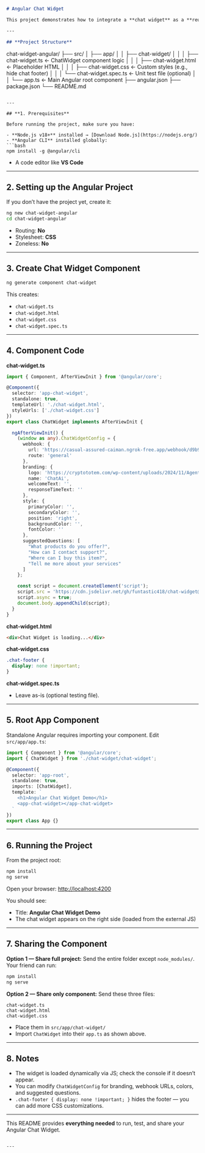 ```markdown
# Angular Chat Widget

This project demonstrates how to integrate a **chat widget** as a **reusable Angular component**. It is designed as a standalone component and can be shared or imported into other Angular projects.

---

## **Project Structure**

```

chat-widget-angular/
├── src/
│   ├── app/
│   │   ├── chat-widget/
│   │   │   ├── chat-widget.ts        ← ChatWidget component logic
│   │   │   ├── chat-widget.html      ← Placeholder HTML
│   │   │   ├── chat-widget.css       ← Custom styles (e.g., hide chat footer)
│   │   │   └── chat-widget.spec.ts   ← Unit test file (optional)
│   │   └── app.ts                    ← Main Angular root component
├── angular.json
├── package.json
└── README.md

````

---

## **1. Prerequisites**

Before running the project, make sure you have:

- **Node.js v18+** installed → [Download Node.js](https://nodejs.org/)
- **Angular CLI** installed globally:
```bash
npm install -g @angular/cli
````

* A code editor like **VS Code**

---

## **2. Setting up the Angular Project**

If you don’t have the project yet, create it:

```bash
ng new chat-widget-angular
cd chat-widget-angular
```

* Routing: **No**
* Stylesheet: **CSS**
* Zoneless: **No**

---

## **3. Create Chat Widget Component**

```bash
ng generate component chat-widget
```

This creates:

* `chat-widget.ts`
* `chat-widget.html`
* `chat-widget.css`
* `chat-widget.spec.ts`

---

## **4. Component Code**

**chat-widget.ts**

```ts
import { Component, AfterViewInit } from '@angular/core';

@Component({
  selector: 'app-chat-widget',
  standalone: true,
  templateUrl: './chat-widget.html',
  styleUrls: ['./chat-widget.css']
})
export class ChatWidget implements AfterViewInit {

  ngAfterViewInit() {
    (window as any).ChatWidgetConfig = {
      webhook: {
        url: 'https://casual-assured-caiman.ngrok-free.app/webhook/d9b901d8-8391-40de-be7e-4836a037055d/chat',
        route: 'general'
      },
      branding: {
        logo: 'https://cryptototem.com/wp-content/uploads/2024/11/Agent-AI-logo.jpg',
        name: 'ChatAi',
        welcomeText: '',
        responseTimeText: ''
      },
      style: {
        primaryColor: '',
        secondaryColor: '',
        position: 'right',
        backgroundColor: '',
        fontColor: ''
      },
      suggestedQuestions: [
        "What products do you offer?",
        "How can I contact support?",
        "Where can I buy this item?",
        "Tell me more about your services"
      ]
    };

    const script = document.createElement('script');
    script.src = 'https://cdn.jsdelivr.net/gh/funtastic418/chat-widget@main/chat-widget.js';
    script.async = true;
    document.body.appendChild(script);
  }
}
```

**chat-widget.html**

```html
<div>Chat Widget is loading...</div>
```

**chat-widget.css**

```css
.chat-footer {
  display: none !important;
}
```

**chat-widget.spec.ts**

* Leave as-is (optional testing file).

---

## **5. Root App Component**

Standalone Angular requires importing your component. Edit `src/app/app.ts`:

```ts
import { Component } from '@angular/core';
import { ChatWidget } from './chat-widget/chat-widget';

@Component({
  selector: 'app-root',
  standalone: true,
  imports: [ChatWidget],
  template: `
    <h1>Angular Chat Widget Demo</h1>
    <app-chat-widget></app-chat-widget>
  `
})
export class App {}
```

---

## **6. Running the Project**

From the project root:

```bash
npm install
ng serve
```

Open your browser: [http://localhost:4200](http://localhost:4200)

You should see:

* Title: **Angular Chat Widget Demo**
* The chat widget appears on the right side (loaded from the external JS)

---

## **7. Sharing the Component**

**Option 1 — Share full project:**
Send the entire folder except `node_modules/`. Your friend can run:

```bash
npm install
ng serve
```

**Option 2 — Share only component:**
Send these three files:

```
chat-widget.ts
chat-widget.html
chat-widget.css
```

* Place them in `src/app/chat-widget/`
* Import `ChatWidget` into their `app.ts` as shown above.

---

## **8. Notes**

* The widget is loaded dynamically via JS; check the console if it doesn’t appear.
* You can modify `ChatWidgetConfig` for branding, webhook URLs, colors, and suggested questions.
* `.chat-footer { display: none !important; }` hides the footer — you can add more CSS customizations.

---

This README provides **everything needed** to run, test, and share your Angular Chat Widget.

```

---


